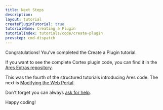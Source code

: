 ```yaml
---
title: Next Steps
description: 
layout: tutorial
createPluginTutorial: true
tutorialName: Creating a Plugin
tutorialIndex: tutorials/code/create-plugin
prevstep: cmd-dispatch
---
```


Congratulations! You've completed the Create a Plugin tutorial.

If you want to see the complete Cortex plugin code, you can find it in the [Ares Extras repository](https://github.com/AresMUSH/ares-extras).

This was the fourth of the structured tutorials introducing Ares code.  The next is [Modifying the Web Portal](/tutorials/code/add-web).

Don't forget you can always [ask for help](/feedback.html). 

Happy coding!
